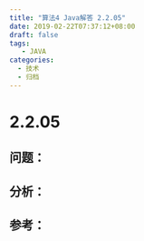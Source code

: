 ```yaml
---
title: "算法4 Java解答 2.2.05"
date: 2019-02-22T07:37:12+08:00
draft: false
tags:
   - JAVA
categories:
  - 技术
  - 归档
---
```



# 2.2.05

## 问题：


## 分析：


## 参考：


